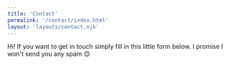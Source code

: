 ```yaml
---
title: 'Contact'
permalink: '/contact/index.html'
layout: 'layouts/contact.njk'
---
```


Hi! If you want to get in touch simply fill in this little form below. 
I promise I won't send you any spam 😊
